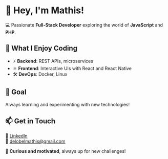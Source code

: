 # 👋 Hey, I'm Mathis!  

💻 Passionate **Full-Stack Developer** exploring the world of **JavaScript** and **PHP**.  

## 🔧 What I Enjoy Coding  
- ⚡ **Backend**: REST APIs, microservices
- ⚛️ **Frontend**: Interactive UIs with React and React Native  
- 🛠️ **DevOps**: Docker, Linux

## 🎯 Goal  
Always learning and experimenting with new technologies!  

## 📫 Get in Touch  
💼 [LinkedIn](https://www.linkedin.com/in/mathis-delobel-624a8b180)  
📧 delobelmathis@gmail.com  

🚀 **Curious and motivated**, always up for new challenges!  
